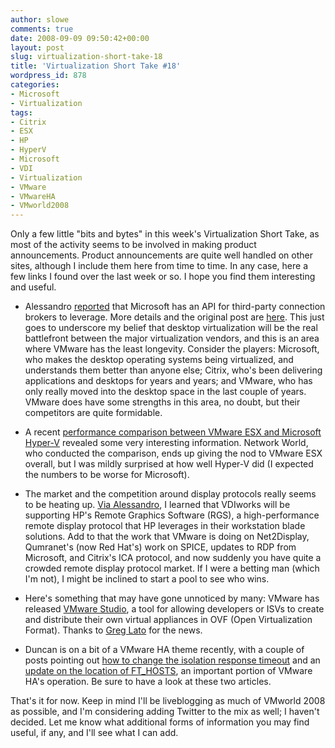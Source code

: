 ```yaml
---
author: slowe
comments: true
date: 2008-09-09 09:50:42+00:00
layout: post
slug: virtualization-short-take-18
title: 'Virtualization Short Take #18'
wordpress_id: 878
categories:
- Microsoft
- Virtualization
tags:
- Citrix
- ESX
- HP
- HyperV
- Microsoft
- VDI
- Virtualization
- VMware
- VMwareHA
- VMworld2008
---
```


Only a few little "bits and bytes" in this week's Virtualization Short Take, as most of the activity seems to be involved in making product announcements. Product announcements are quite well handled on other sites, although I include them here from time to time. In any case, here a few links I found over the last week or so. I hope you find them interesting and useful.

* Alessandro [reported](http://www.virtualization.info/2008/09/microsoft-offers-api-for-3rd-vdi.html) that Microsoft has an API for third-party connection brokers to leverage. More details and the original post are [here](http://blogs.msdn.com/ts/archive/2008/08/12/how-to-extend-the-ts-session-broker-to-support-vdi-part-1.aspx). This just goes to underscore my belief that desktop virtualization will be the real battlefront between the major virtualization vendors, and this is an area where VMware has the least longevity. Consider the players: Microsoft, who makes the desktop operating systems being virtualized, and understands them better than anyone else; Citrix, who's been delivering applications and desktops for years and years; and VMware, who has only really moved into the desktop space in the last couple of years. VMware does have some strengths in this area, no doubt, but their competitors are quite formidable.

* A recent [performance comparison between VMware ESX and Microsoft Hyper-V](http://www.networkworld.com/reviews/2008/090108-test-virtualization.html) revealed some very interesting information. Network World, who conducted the comparison, ends up giving the nod to VMware ESX overall, but I was mildly surprised at how well Hyper-V did (I expected the numbers to be worse for Microsoft).

* The market and the competition around display protocols really seems to be heating up. [Via Alessandro](http://www.virtualization.info/2008/09/vdiworks-connection-broker-to-support.html), I learned that VDIworks will be supporting HP's Remote Graphics Software (RGS), a high-performance remote display protocol that HP leverages in their workstation blade solutions. Add to that the work that VMware is doing on Net2Display, Qumranet's (now Red Hat's) work on SPICE, updates to RDP from Microsoft, and Citrix's ICA protocol, and now suddenly you have quite a crowded remote display protocol market. If I were a betting man (which I'm not), I might be inclined to start a pool to see who wins.

* Here's something that may have gone unnoticed by many: VMware has released [VMware Studio](http://www.vmware.com/download/sdk/studio.html), a tool for allowing developers or ISVs to create and distribute their own virtual appliances in OVF (Open Virtualization Format). Thanks to [Greg Lato](http://www.latogalabs.com/2008/09/vmware-studio-released/) for the news.

* Duncan is on a bit of a VMware HA theme recently, with a couple of posts pointing out [how to change the isolation response timeout](http://www.yellow-bricks.com/2008/09/08/ha-isolation-response-shutdown-guest/) and an [update on the location of FT_HOSTS](http://www.yellow-bricks.com/2008/09/08/ft_hosts-where-is-it-in-esx-35-u2/), an important portion of VMware HA's operation. Be sure to have a look at these two articles.

That's it for now. Keep in mind I'll be liveblogging as much of VMworld 2008 as possible, and I'm considering adding Twitter to the mix as well; I haven't decided. Let me know what additional forms of information you may find useful, if any, and I'll see what I can add.
